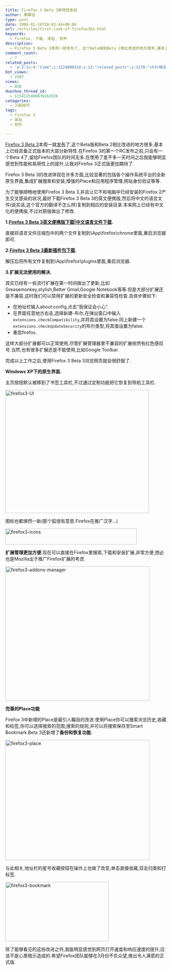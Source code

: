 ```yaml
---
title: Firefox 3 Beta 3新特性体验
author: 摩摩诘
type: post
date: 2008-02-16T10:03:44+00:00
url: /articles/first-look-of-firefox3b3.html
keywords:
  - firefox, 下载, 体验, 软件
description:
  - Firefox 3 Beta 3本周一就发布了, 这个Beta版和Beta 2相比改进的地方很多,基本上已经具备正式版本的大部分新特性.在Firefox 3的第一个RC发布之前,只会有一个Beta 4了,留给Firefox团队的时间无多.在使用了差不多一天时间之后我能够明显感觉到性能和易用性上的提升,让我对Firefox 3正式版更加期待了.
comment_count:
  - 7
related_posts:
  - 'a:2:{s:4:"time";i:1224888314;s:13:"related_posts";s:1278:"<h3>相关日志</h3><ul class="related_post"><li><a href="http://www.digglife.cn/articles/firefox3rc1-download-improvements.html" title="Firefox 3 RC1发布,绿色便携版下载">Firefox 3 RC1发布,绿色便携版下载</a></li><li><a href="http://www.digglife.cn/articles/firefox3-beta5.html" title="Firefox 3 Beta 5发布,绿色便携版下载">Firefox 3 Beta 5发布,绿色便携版下载</a></li><li><a href="http://www.digglife.cn/articles/ie8-new-features-download.html" title="IE 8 Beta 1简体中文版下载和新功能介绍">IE 8 Beta 1简体中文版下载和新功能介绍</a></li><li><a href="http://www.digglife.cn/articles/custom-windows-interface-tools.html" title="9个工具打造焕然一新的Windows界面">9个工具打造焕然一新的Windows界面</a></li><li><a href="http://www.digglife.cn/articles/convert-powerpoint-flash.html" title="免费将Powerpoint转换为Flash">免费将Powerpoint转换为Flash</a></li><li><a href="http://www.digglife.cn/articles/firefox3-themes-download-windows-mac.html" title="Windows XP,Vista和Mac版Firefox 3主题下载">Windows XP,Vista和Mac版Firefox 3主题下载</a></li><li><a href="http://www.digglife.cn/articles/firefox3-download-day.html" title="Go Go Go!Firefox 3!">Go Go Go!Firefox 3!</a></li></ul>";}'
bot_views:
  - 2587
views:
  - 858
duoshuo_thread_id:
  - 1154125469839262026
categories:
  - 火狐技巧
tags:
  - firefox 3
  - 体验
  - 软件

---
```

<a href="http://www.mozilla.com/en-US/firefox/all-beta.html" target="_blank">Firefox 3 Beta 3</a>本周一就<a href="http://www.mozilla.com/en-US/firefox/3.0b3/releasenotes/" target="_blank">发布</a>了,这个Beta版和Beta 2相比改进的地方很多,基本上已经具备正式版本的大部分新特性.在Firefox 3的第一个RC发布之前,只会有一个Beta 4了,留给Firefox团队的时间无多.在使用了差不多一天时间之后我能够明显感觉到性能和易用性上的提升,让我对Firefox 3正式版更加期待了.

Firefox 3 Beta 3的改进体现在许多方面,比较显著的包括各个操作系统平台的全新原生界面,集成扩展搜索和安装,增强的Place和应用程序管理,网站身份验证等等.

<!--more-->

为了能够顺畅地使用Firefox 3 Beta 3,并且让它不和电脑中已经安装的Firefox 2产生交叉感染的状况,最好下载Firefox 3 Beta 3的英文便携版,然后将中文的语言文件(说实话,这个官方的翻译不怎么样)复制到相应的安装目录.本来网上已经有中文化的便携版,不过对原版做出了修改.

**1.**<a href="http://portableapps.com/apps/internet/firefox_portable/test" title="Firefox 3 Beta 3英文便携版下载" target="_blank"><strong>Firefox 3 Beta 3英文便携版下载</strong></a>**|**<a href="http://www.91files.com/?0G3K9A632MBIDAJDUPLN" title="Firefox 3 beta 3中文语言文件下载" target="_blank"><strong>中文语言文件下载</strong></a>**.**

直接将语言文件压缩包中的两个文件复制到\App\firefox\chrome里面,重启浏览器即可.

**2.**<a href="http://www.91files.com/?0FJL7P1K561DQ2DT0F2L" title="Firefox 3 Beta 3最新插件包下载" target="_blank"><strong>Firefox 3 Beta 3最新插件包下载</strong></a>**.**

解压后将所有文件复制到\App\firefox\plugins里面,重启浏览器.

**3.扩展无法使用的解决.**

其实已经有一些流行扩展在第一时间做出了更新,比如Greasemonkey,stylish,Better Gmail,Google Notebook等等.但是大部分扩展还是不兼容,这时我们可以禁用扩展的更新安全检查和兼容性检查.具体步骤如下:

  * 在地址栏输入about:config,点击&#8221;我保证会小心&#8221;.
  * 在界面任意地方右击,选择新建-布尔,在弹出窗口中输入`extensions.checkCompatibility`,并将其设置为false.同上新建一个`extensions.checkUpdateSecurity`的布尔类型,将其值设置为false.
  * 重启firefox.

这样大部分扩展都可以正常使用,尽管扩展管理器里不兼容的扩展依然有红色感叹号.当然,也有很多扩展还是不能使用,比如Google Toolbar.

完成以上工作之后,使用Firefox 3 Beta 3浏览网页就会很舒服了.

**Windows XP下的原生界面.**

主页按钮默认被移到了书签工具栏,不过通过定制功能把它恢复到导航工具栏.

[<img src="https://www.digglife.net/wp-content/uploads/3/379/2008/02/firefox3-ui-thumb.png" style="border-width: 0px" alt="firefox3-UI" border="0" height="384" width="449" />][1]

图标也都焕然一新(那个狐很有意思.Firefox在推广汉字&#8230;)

[<img src="https://www.digglife.net/wp-content/uploads/3/379/2008/02/firefox3-icons-thumb.png" style="border-width: 0px" alt="firefox3-icons" border="0" height="50" width="410" />][2]

**扩展管理更加方便**.现在可以直接在Firefox里搜索,下载和安装扩展,非常方便,想必也是Mozilla出于推广Firefox扩展的考虑.

[<img src="https://www.digglife.net/wp-content/uploads/3/379/2008/02/firefox3-addons-manager-thumb.png" style="border-width: 0px" alt="firefox3-addons-manager" border="0" height="419" width="450" />][3]

**完善的Place功能**

Firefox 3中新增的Place是最引人瞩目的改进.使用Place你可以搜索浏览历史,收藏和标签,你可以选择搜索的范围,搜索的规则,并可以将搜索保存至Smart Bookmark.Beta 3还新增了**备份和恢复功能**.

[<img src="https://www.digglife.net/wp-content/uploads/3/379/2008/02/firefox3-place-thumb.png" style="border-width: 0px" alt="firefox3-place" border="0" height="375" width="450" />][4]

与此相关,地址栏的星号收藏按钮在操作上也做了改变,单击直接收藏,双击归类和打标签.

[<img src="https://www.digglife.net/wp-content/uploads/3/379/2008/02/firefox3-bookmark-thumb.png" style="border-width: 0px" alt="firefox3-bookmark" border="0" height="185" width="323" />][5]

除了能够看见的这些改进之外,我能明显感觉到网页打开速度和响应速度的提升,应该不是心里暗示造成的.希望Firefox团队能够在3月份不负众望,推出令人满意的正式版.

 [1]: https://www.digglife.net/wp-content/uploads/3/379/2008/02/firefox3-ui.png
 [2]: https://www.digglife.net/wp-content/uploads/3/379/2008/02/firefox3-icons.png
 [3]: https://www.digglife.net/wp-content/uploads/3/379/2008/02/firefox3-addons-manager.png
 [4]: https://www.digglife.net/wp-content/uploads/3/379/2008/02/firefox3-place.png
 [5]: https://www.digglife.net/wp-content/uploads/3/379/2008/02/firefox3-bookmark.png
